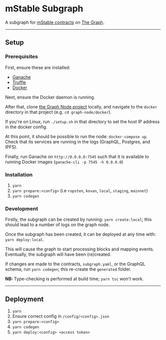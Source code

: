 # mStable Subgraph

A subgraph for [mStable contracts](https://github.com/mstable/mStable-contracts) on [The Graph](http://thegraph.com/).

---

## Setup

### Prerequisites

First, ensure these are installed:

- [Ganache](https://www.trufflesuite.com/ganache)
- [Truffle](https://www.trufflesuite.com/truffle)
- [Docker](https://docs.docker.com/install)

Next, ensure the Docker daemon is running.

After that, clone [the Graph Node project](https://github.com/graphprotocol/graph-node) locally,
and navigate to the `docker` directory in that project (e.g. `cd graph-node/docker`).

If you're on Linux, run `./setup.sh` in that directory to set the host IP address in the docker config.

At this point, it should be possible to run the node: `docker-compose up`. Check that its services are running in the logs (GraphQL, Postgres, and IPFS).

Finally, run Ganache on `http://0.0.0.0:7545` such that it is available to running Docker images (`ganache-cli -p 7545 -h 0.0.0.0`)

### Installation

1. `yarn`
2. `yarn prepare:<config>` (i.e `ropsten`, `kovan`, `local`, `staging`, `mainnet`)
3. `yarn codegen`

### Development

Firstly, the subgraph can be created by running: `yarn create:local`; this should lead to a number of logs on the graph node.

Once the subgraph has been created, it can be deployed at any time with: `yarn deploy:local`.

This will cause the graph to start processing blocks and mapping events. Eventually, the
subgraph will have been (re)created.

If changes are made to the contracts, `subgraph.yaml`, or the GraphQL schema, run `yarn codegen`;
this re-create the `generated` folder.

**NB:** Type-checking is performed at build time; `yarn tsc` won't work.

---

## Deployment

1. `yarn`
2. Ensure correct config in `/config/<config>.json`
3. `yarn prepare:<config>`
4. `yarn codegen`
5. `yarn deploy:<config> <access token>`

